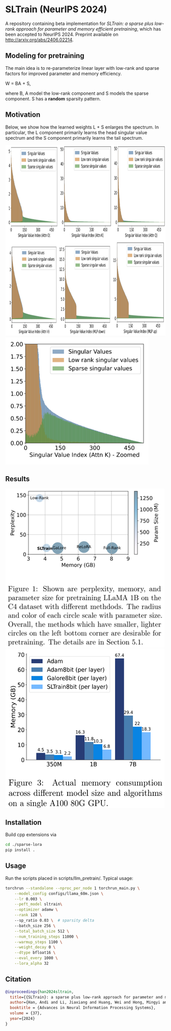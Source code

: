 # SLTrain (NeurIPS 2024)
A repository containing beta implementation for *SLTrain: a sparse plus low-rank approach for parameter and memory efficient pretraining*, which has been accepted to NeurIPS 2024. Preprint available on http://arxiv.org/abs/2406.02214.

## Modeling for pretraining
The main idea is to re-parameterize linear layer with low-rank and sparse factors for improved parameter and memory efficiency.


W = BA + S, 

where B, A model the low-rank component and S models the sparse component. S has a **random** sparsity pattern.

## Motivation
Below, we show how the learned weights L + S enlarges the spectrum. In particular, the L component primarily learns the head singular value spectrum and the S component primarily learns the tail spectrum. 

<img src="https://github.com/andyjm3/SLTrain/blob/main/figures/SLTrain_fig1.png?raw=true" alt="Contribution of L and S components in the singular values of learned W" width="1000" height="600">

<img src="https://github.com/andyjm3/SLTrain/blob/main/figures/SLTrain_fig2.png?raw=true" alt="Zoomed view" width="450" height="400">

## Results

<img src="https://github.com/andyjm3/SLTrain/blob/main/figures/sltrain_result_all.png?raw=true" alt="Result Comparisons" width="500" height="500">

<img src="https://github.com/andyjm3/SLTrain/blob/main/figures/sltrain_result_memory.png?raw=true" alt="SlTrain Memory" width="500" height="500">

## Installation

Build cpp extensions via
```bash 
cd ./sparse-lora
pip install .
```

## Usage

Run the scripts placed in scripts/llm_pretrain/. Typical usage:

```bash
torchrun --standalone --nproc_per_node 1 torchrun_main.py \
    --model_config configs/llama_60m.json \
    --lr 0.003 \
    --peft_model sltrain\
    --optimizer adamw \
    --rank 128 \  
    --sp_ratio 0.03 \  # sparsity delta
    --batch_size 256 \
    --total_batch_size 512 \
    --num_training_steps 11000 \
    --warmup_steps 1100 \
    --weight_decay 0 \
    --dtype bfloat16 \
    --eval_every 1000 \
    --lora_alpha 32 
```

## Citation
```bibtex
@inproceedings{han2024sltrain,
  title={{SLTrain}: a sparse plus low-rank approach for parameter and memory efficient pretraining},
  author={Han, Andi and Li, Jiaxiang and Huang, Wei and Hong, Mingyi and Takeda, Akiko and Jawanpuria, Pratik and Mishra, Bamdev},
  booktitle = {Advances in Neural Information Processing Systems},
  volume = {37},
  year={2024}
}
```
